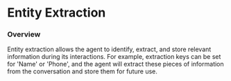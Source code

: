 # Entity Extraction

### Overview

Entity extraction allows the agent to identify, extract, and store relevant information during its interactions. For example, extraction keys can be set for 'Name' or 'Phone', and the agent will extract these pieces of information from the conversation and store them for future use.

